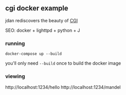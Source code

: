 ## cgi docker example

jdan rediscovers the beauty of [CGI](https://en.wikipedia.org/wiki/Common_Gateway_Interface)

SEO: docker + lighttpd + python + J

### running

```
docker-compose up --build
```

you'll only need `--build` once to build the docker image

### viewing

http://localhost:1234/hello
http://localhost:1234/mandel
